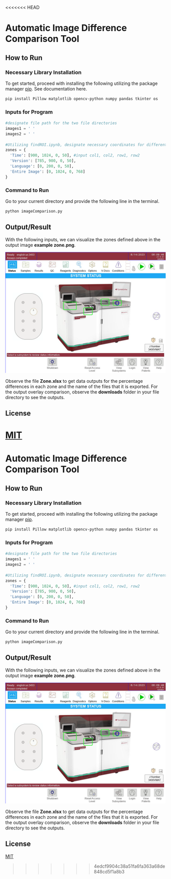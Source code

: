 <<<<<<< HEAD
# Automatic Image Difference Comparison Tool

## How to Run

### Necessary Library Installation
To get started, proceed with installing the following utilizing the package manager [pip](https://pip.pypa.io/en/stable/installation/). See documentation here.
```bash
pip install Pillow matplotlib opencv-python numpy pandas tkinter os
```

### Inputs for Program
```python
#designate file path for the two file directories
images1 = ' '
images2 = ' '

#Utilizing findROI.ipynb, designate necessary coordinates for different zones as needed. Example provided below.
zones = {
  'Time': [900, 1024, 0, 50], #input col1, col2, row1, row2
  'Version': [785, 900, 0, 50],
  'Language': [0, 200, 0, 50],
  'Entire Image': [0, 1024, 0, 768] 
} 
```

### Command to Run
Go to your current directory and provide the following line in the terminal.

```bash
python imageComparison.py
```

## Output/Result
With the following inputs, we can visualize the zones defined above in the output image **example zone.png**. 

![alt text](https://github.com/ryanrae7/ImageComparison/blob/9413647d9bde4f56dfebce53186bc1e672cb65e1/example%20zone.png)

Observe the file **Zone.xlsx** to get data outputs for the percentage differences in each zone and the name of the files that it is exported. For the output overlay comparison, observe the **downloads** folder in your file directory to see the outputs.

## License
[MIT](https://mit-license.org/)
=======
# Automatic Image Difference Comparison Tool

## How to Run

### Necessary Library Installation
To get started, proceed with installing the following utilizing the package manager [pip](https://pip.pypa.io/en/stable/installation/).
```bash
pip install Pillow matplotlib opencv-python numpy pandas tkinter os
```

### Inputs for Program
```python
#designate file path for the two file directories
images1 = ' '
images2 = ' '

#Utilizing findROI.ipynb, designate necessary coordinates for different zones as needed. Example provided below.
zones = {
  'Time': [900, 1024, 0, 50], #input col1, col2, row1, row2
  'Version': [785, 900, 0, 50],
  'Language': [0, 200, 0, 50],
  'Entire Image': [0, 1024, 0, 768] 
} 
```

### Command to Run
Go to your current directory and provide the following line in the terminal.

```bash
python imageComparison.py
```

## Output/Result
With the following inputs, we can visualize the zones defined above in the output image **example zone.png**. 

![alt text](https://github.com/ryanrae7/ImageComparison/blob/9413647d9bde4f56dfebce53186bc1e672cb65e1/example%20zone.png)

Observe the file **Zone.xlsx** to get data outputs for the percentage differences in each zone and the name of the files that it is exported. For the output overlay comparison, observe the **downloads** folder in your file directory to see the outputs.

## License
[MIT](https://mit-license.org/)
>>>>>>> 4edcf9904c38a51fa6fa363a68de848cd5f1a8b3
